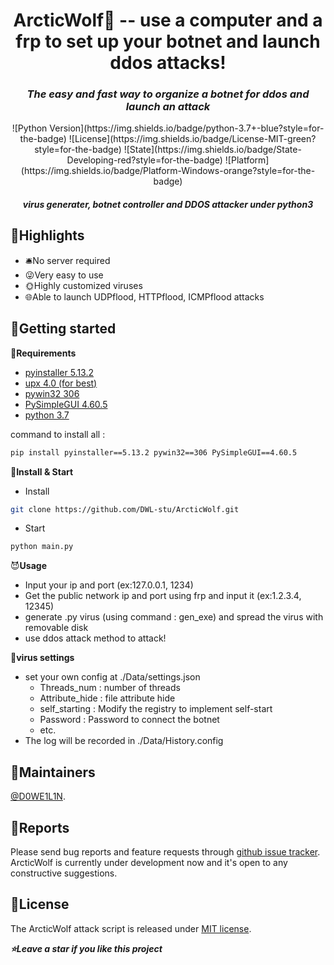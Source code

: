 <h1 align="center">ArcticWolf🐺 -- use a computer and a frp to set up your botnet and launch ddos attacks!</h1>
<em><h3 align="center">The easy and fast way to organize a botnet for ddos and launch an attack</h3></em>
<p align="center">
![Python Version](https://img.shields.io/badge/python-3.7+-blue?style=for-the-badge)
![License](https://img.shields.io/badge/License-MIT-green?style=for-the-badge)
![State](https://img.shields.io/badge/State-Developing-red?style=for-the-badge)
![Platform](https://img.shields.io/badge/Platform-Windows-orange?style=for-the-badge)
<em><h5 align="center">virus generater, botnet controller and DDOS attacker under python3</h5></em>

## 📸Highlights
* 🛎️No server required
* 😜Very easy to use  
* 🌞Highly customized viruses
* 🌐Able to launch UDPflood, HTTPflood, ICMPflood attacks

## 📕Getting started
🥰**Requirements**  
* [pyinstaller 5.13.2](https://github.com/pyinstaller/pyinstaller)
* [upx 4.0 (for best)](https://github.com/upx/upx)
* [pywin32 306](https://github.com/mhammond/pywin32)
* [PySimpleGUI 4.60.5](https://github.com/PySimpleGUI/PySimpleGUI)
* [python 3.7](https://python.org)

command to install all :
```sh
pip install pyinstaller==5.13.2 pywin32==306 PySimpleGUI==4.60.5
```
👋**Install & Start**
* Install
```sh
git clone https://github.com/DWL-stu/ArcticWolf.git
```
* Start
```sh
python main.py
```

😈**Usage**  
* Input your ip and port (ex:127.0.0.1, 1234)
* Get the public network ip and port using frp and input it (ex:1.2.3.4, 12345)
* generate .py virus (using command : gen_exe) and spread the virus with removable disk
* use ddos attack method to attack!  

🦠**virus settings**  
* set your own config at ./Data/settings.json
  * Threads_num : number of threads
  * Attribute_hide : file attribute hide
  * self_starting : Modify the registry to implement self-start
  * Password : Password to connect the botnet
  * etc.
* The log will be recorded in ./Data/History.config
     
## 🦸Maintainers
[@D0WE1L1N](https://github.com/Duweilin).

## 🤝Reports

Please send bug reports and feature requests through [github issue tracker](https://github.com/DWL-stu/ArcticWolf/issues). ArcticWolf is currently under development now and it's open to any constructive suggestions.

 
## 📃License
The ArcticWolf attack script is released under [MIT license](https://github.com/DWL-stu/ArcticWolf/License).

***⭐️Leave a star if you like this project***